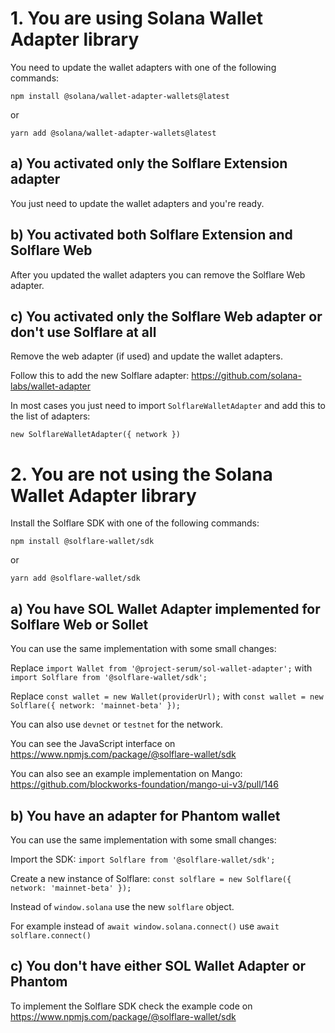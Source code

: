 
# 1. You are using Solana Wallet Adapter library

You need to update the wallet adapters with one of the following commands:
```
npm install @solana/wallet-adapter-wallets@latest
```
or
```
yarn add @solana/wallet-adapter-wallets@latest
```

##  a) You activated only the Solflare Extension adapter

You just need to update the wallet adapters and you're ready.

## b) You activated both Solflare Extension and Solflare Web

After you updated the wallet adapters you can remove the Solflare Web adapter.

## c) You activated only the Solflare Web adapter or don't use Solflare at all

Remove the web adapter (if used) and update the wallet adapters.

Follow this to add the new Solflare adapter: https://github.com/solana-labs/wallet-adapter

In most cases you just need to import `SolflareWalletAdapter` and add this to the list of adapters:
```
new SolflareWalletAdapter({ network })
```

# 2. You are not using the Solana Wallet Adapter library

Install the Solflare SDK with one of the following commands:
```
npm install @solflare-wallet/sdk
```
or
```
yarn add @solflare-wallet/sdk
```

## a) You have SOL Wallet Adapter implemented for Solflare Web or Sollet

You can use the same implementation with some small changes:

Replace
`import Wallet from '@project-serum/sol-wallet-adapter';`
with
`import Solflare from '@solflare-wallet/sdk';`

Replace
`const wallet = new Wallet(providerUrl);`
with
`const wallet = new Solflare({ network: 'mainnet-beta' });`

You can also use `devnet` or `testnet` for the network.

You can see the JavaScript interface on https://www.npmjs.com/package/@solflare-wallet/sdk

You can also see an example implementation on Mango: https://github.com/blockworks-foundation/mango-ui-v3/pull/146

## b) You have an adapter for Phantom wallet

You can use the same implementation with some small changes:

Import the SDK:
`import Solflare from '@solflare-wallet/sdk';`

Create a new instance of Solflare:
`const solflare = new Solflare({ network: 'mainnet-beta' });`

Instead of `window.solana` use the new `solflare` object.

For example instead of
`await window.solana.connect()`
use
`await solflare.connect()`

## c) You don't have either SOL Wallet Adapter or Phantom

To implement the Solflare SDK check the example code on https://www.npmjs.com/package/@solflare-wallet/sdk
